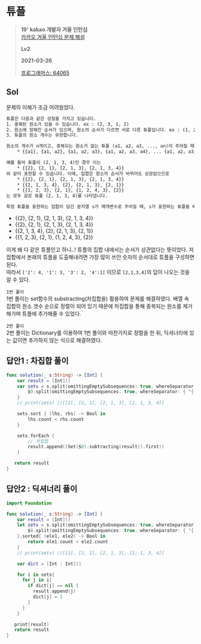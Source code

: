 # 튜플
> **19' kakao 개발자 겨울 인턴십**   
> [카카오 겨울 인턴십 문제 해설](https://tech.kakao.com/2020/04/01/2019-internship-test/)
>
> **Lv2**
>
> **2021-03-26**
>
> [프로그래머스: 64065](https://programmers.co.kr/learn/courses/30/lessons/64065)


## Sol

문제의 이해가 조금 어려웠었다.

```xml
튜플은 다음과 같은 성질을 가지고 있습니다.  
1. 중복된 원소가 있을 수 있습니다. ex : (2, 3, 1, 2)
2. 원소에 정해진 순서가 있으며, 원소의 순서가 다르면 서로 다른 튜플입니다. ex : (1, 2, 3) ≠ (1, 3, 2)
3. 튜플의 원소 개수는 유한합니다.

원소의 개수가 n개이고, 중복되는 원소가 없는 튜플 (a1, a2, a3, ..., an)이 주어질 때(단, a1, a2, ..., an은 자연수), 이는 다음과 같이 집합 기호 '{', '}'를 이용해 표현할 수 있습니다.
    * {{a1}, {a1, a2}, {a1, a2, a3}, {a1, a2, a3, a4}, ... {a1, a2, a3, a4, ..., an}}

예를 들어 튜플이 (2, 1, 3, 4)인 경우 이는
    * {{2}, {2, 1}, {2, 1, 3}, {2, 1, 3, 4}}
와 같이 표현할 수 있습니다. 이때, 집합은 원소의 순서가 바뀌어도 상관없으므로
    * {{2}, {2, 1}, {2, 1, 3}, {2, 1, 3, 4}}
    * {{2, 1, 3, 4}, {2}, {2, 1, 3}, {2, 1}}
    * {{1, 2, 3}, {2, 1}, {1, 2, 4, 3}, {2}}
는 모두 같은 튜플 (2, 1, 3, 4)를 나타냅니다.

특정 튜플을 표현하는 집합이 담긴 문자열 s가 매개변수로 주어질 때, s가 표현하는 튜플을 배열에 담아 return 하도록 solution 함수를 완성해주세요.
```
 
 * {{2}, {2, 1}, {2, 1, 3}, {2, 1, 3, 4}}
 * {{2}, {2, 1}, {2, 1, 3}, {2, 1, 3, 4}}
 * {{2, 1, 3, 4}, {2}, {2, 1, 3}, {2, 1}}
 * {{1, 2, 3}, {2, 1}, {1, 2, 4, 3}, {2}}

이게 왜 다 같은 튜플인고 하니..! 튜플의 집합 내에서는 순서가 상관없다는 뜻이었다. 저 집합에서 본래의 튜플을 도출해내려면  가장 많이 쓰인 숫자의 순서대로 튜플을 구성하면 된다.  
따라서 `['2': 4, '1': 3, '3': 2, '4':1]` 이므로 `[2,1,3,4]`의 답이 나오는 것을 알 수 있다.


`1번 풀이`  
1번 풀이는 set함수의 substracting(차집합을) 활용하여 문제를 해결하였다. 배열 속 집합의 원소 갯수 순으로 정렬이 되어 있기 때문에 차집합을 통해 중복되는 원소를
제거해가며 튜플에 추가해줄 수 있었다.

`2번 풀이`  
2번 풀이는 Dictionary를 이용하여 1번 풀이와 마찬가지로 정렬을 한 뒤, 딕셔너리에 있는 값이면 추가하지 않는 식으로 해결하였다.  

 
## 답안1 : 차집합 풀이
```swift
func solution(_ s:String) -> [Int] {
    var result = [Int]()
    var sets = s.split(omittingEmptySubsequences: true, whereSeparator: { "}".contains($0) }).map {
        $0.split(omittingEmptySubsequences: true, whereSeparator: { "{,".contains($0) }).map { Int($0)! }
    }
    // print(sets) //[[2], [2, 1], [2, 1, 3], [2, 1, 3, 4]]

    sets.sort { (lhs, rhs) -> Bool in
        lhs.count < rhs.count
    }

    sets.forEach {
        // 차집합
        result.append((Set($0).subtracting(result)).first!)
    }

   return result
}
```

## 답안2 : 딕셔너리 풀이
```swift
import Foundation

func solution(_ s:String) -> [Int] {
    var result = [Int]()
    let sets = s.split(omittingEmptySubsequences: true, whereSeparator: { "}".contains($0) }).map {
        $0.split(omittingEmptySubsequences: true, whereSeparator: { "{,".contains($0) }).map { Int($0)! }
    }.sorted{ (ele1, ele2) -> Bool in
        return ele1.count < ele2.count
    }
    // print(sets) //[[2], [2, 1], [2, 1, 3], [2, 1, 3, 4]]

    var dict = [Int : Int]()

    for i in sets{
      for j in i{
        if dict[j] == nil {
          result.append(j)
          dict[j] = 1
        }
      }
    }

   print(result)
   return result
}
```